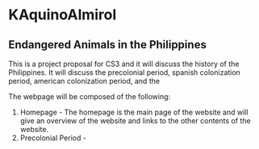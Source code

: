 # KAquinoAlmirol
## Endangered Animals in the Philippines
This is a project proposal for CS3 and it will discuss the history of the Philippines. It will discuss the precolonial period, spanish colonization period, american colonization period, and the  

The webpage will be composed of the following: 

1. Homepage - The homepage is the main page of the website and will give an overview of the website and links to the other contents of the website. 
2. Precolonial Period - 
